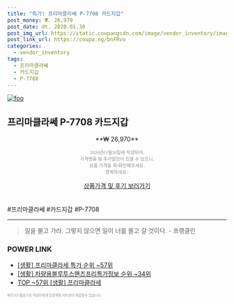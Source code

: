 ```yaml
--- 
title: "특가! 프리마클라쎄 P-7708 카드지갑" 
post_money: ₩. 26,970 
post_date: dt. 2020.01.30 
post_img_url: https://static.coupangcdn.com/image/vendor_inventory/images/2018/09/07/14/9/7d76c78d-3a2a-4d69-b287-50709a0badf9.jpg 
post_link_url: https://coupa.ng/bnFRvo 
categories: 
  - vendor_inventory 
tags: 
  - 프리마클라쎄 
  - 카드지갑 
  - P-7708 
--- 
```

[![foo](https://static.coupangcdn.com/image/vendor_inventory/images/2018/09/07/14/9/7d76c78d-3a2a-4d69-b287-50709a0badf9.jpg)](https://coupa.ng/bnFRvo) 

## 프리마클라쎄 P-7708 카드지갑 
<p style="text-align: center;">**₩ 26,970**</p> 
<p style="text-align: center;"><span style="color: #898c8f; font-family: Georgia,Times,serif; font-size: 0.75em;">2020년01월30일에 작성되어, <br>가격변동 및 추가할인이 있을 수 있으니,<br> 상품 가격을 꼭!확인해주세요.<br>행복하세요~</span> 
</p>	 
<div markdown="0" style="text-align: center;"><a href="https://coupa.ng/bnFRvo" class="btn btn--success">상품가격 및 후기 보러가기</a></div> 
<br><br> 
  #프리마클라쎄 #카드지갑 #P-7708 
<hr> 

> 일을 몰고 가라. 그렇지 않으면 일이 너를 몰고 갈 것이다. - 프랭클린 


### POWER LINK

* <a href="https://blog.naver.com/sakai111/221789630251" target="_blank"> [생활] 프리마클라세 특가 순위 ~57위</a>
* <a href="https://blog.naver.com/sakai111/221771130044" target="_blank"> [생활] 차량용블루투스핸즈프리특가정보 순위 ~34위</a>
* <a href="https://blog.naver.com/an0733/221789630250" target="_blank"> TOP ~57위 [생활] 프리마클라세</a>

<span style="color: #898c8f; font-family: Georgia,Times,serif; font-size: 0.55em;">파트너스활동으로 작성자에게 일정액의 커미션이 제공될수 있습니다.</span> 
